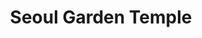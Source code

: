 ---
layout: place
title: "Seoul Garden Temple"
permalink: /texas/temple/seoul-garden-temple.html
stateAbbr: TX
stateName: Texas
cityName: Temple
seo:
  name: "Seoul Garden Temple"
  type: Restaurant
  links: null
description: "Seoul Garden Temple serves delicious sushi in Temple, Texas. Try fresh Japanese dishes for a great dining experience. "
place_id: ChIJazvl-xJrRYYRttSATckx5Pk
photos:
  - name: >-
      places/ChIJazvl-xJrRYYRttSATckx5Pk/photos/AeeoHcIAM8m8QxbIRbfa6I-aPGkhX4x_vDHguoF0B_7y5GINAxBe0_y2MNXLHHvEBOVLyEaHNZv_y6deRzNABQ12td_mVbWB6aTr5lZrzSleCyoyorXxv5nWn-8_BsEZhOyH3KbgWqjsIdooSu7r0WU2QrbIpa9gw62bKj2kzHdffB82nrilaG11mZzkEb_DtRteL0AnryOnBkLTJQ-M3wT0m9ijsvi3Mbq2Pa3ExEUPuf6NLBX2YW-2VTYX0rx0RH38XGS5OVGYEqa7mPSRD0IuI_TUYAUAa8hC3mfoAnoBrMKjsQ
    widthPx: 1200
    heightPx: 1800
    authorAttributions:
      - displayName: Seoul Garden Temple
        uri: https://maps.google.com/maps/contrib/109460082442867425718
        photoUri: >-
          https://lh3.googleusercontent.com/a-/ALV-UjW1p4_AyqIcKS0jMKFmU6bk0uTYYMIOFqCvssueSWpTUxg7Jzc=s100-p-k-no-mo
    flagContentUri: >-
      https://www.google.com/local/imagery/report/?cb_client=maps_api_places.places_api&image_key=!1e10!2sAF1QipM5f-KxVQsRFi7UbQrnX41thlV10QmCnI3Ljexc&hl=en-US
    googleMapsUri: >-
      https://www.google.com/maps/place//data=!3m4!1e2!3m2!1sAF1QipM5f-KxVQsRFi7UbQrnX41thlV10QmCnI3Ljexc!2e10!4m2!3m1!1s0x86456b12fbe53b6b:0xf9e431c94d80d4b6
  - name: >-
      places/ChIJazvl-xJrRYYRttSATckx5Pk/photos/AeeoHcJpbf9v6oQxlzFX3UbHYCN66VN4Oi8F4VC7eq1gLDdPIMmhN4mN1N0JMz5iyGmbdKf4ddUM2veRf-7LyicDe__EOyjOcQ-9t-PDYW0zsPLzX-n5JZG-GiUtTcx1jcCIr_eHsTndg4VXAw-q9Yfg48HjqFk5kecSqghyARgjCy7FWcSclFpYpqB_ONJfuZk0ksoJYG8JNYO8xj7-CmCX0xPU5OL_DfkBXWl8IPsEiV9DL_3jBMGzCzL5YxaVwkwEwu6WYD1o7gJPBEFSRzEdZkxuY3oNTk1gWHWEAi3XaOLBxQ
    widthPx: 1328
    heightPx: 747
    authorAttributions:
      - displayName: Seoul Garden Temple
        uri: https://maps.google.com/maps/contrib/109460082442867425718
        photoUri: >-
          https://lh3.googleusercontent.com/a-/ALV-UjW1p4_AyqIcKS0jMKFmU6bk0uTYYMIOFqCvssueSWpTUxg7Jzc=s100-p-k-no-mo
    flagContentUri: >-
      https://www.google.com/local/imagery/report/?cb_client=maps_api_places.places_api&image_key=!1e10!2sAF1QipMRqfjpqWLLZRLTKwRf0sS0e06GniEeEGWQIqaV&hl=en-US
    googleMapsUri: >-
      https://www.google.com/maps/place//data=!3m4!1e2!3m2!1sAF1QipMRqfjpqWLLZRLTKwRf0sS0e06GniEeEGWQIqaV!2e10!4m2!3m1!1s0x86456b12fbe53b6b:0xf9e431c94d80d4b6
  - name: >-
      places/ChIJazvl-xJrRYYRttSATckx5Pk/photos/AeeoHcKzW_UPC0JLHtqfiT_HKcaDE3ENRSBtqdC6pIJKrKmLhsDH-VXZv6kHCnobAP9Jmoe0HkjDYatP1PQb4mO0osMn5g0RzSk67jLUHTQTPqMyjoMtA6Xv__MeRxB4tx1MYycnoD6Zn0AsR-ZWLOcor73lq1u8F_hAs5fAVcTyjZfzh8_jXQtKPydtYx_jPkIDI4-1bOI3ZSHKgP5TFMfYvo60YDqxtWzA-ve-sOsMGKFykIS-x6pTY5bY6Lskhyt9WHT0u4q3e-w5kjpURGWlotPPoo-smfzk1Q_tumRepYY1Mw
    widthPx: 2119
    heightPx: 1192
    authorAttributions:
      - displayName: Seoul Garden Temple
        uri: https://maps.google.com/maps/contrib/109460082442867425718
        photoUri: >-
          https://lh3.googleusercontent.com/a-/ALV-UjW1p4_AyqIcKS0jMKFmU6bk0uTYYMIOFqCvssueSWpTUxg7Jzc=s100-p-k-no-mo
    flagContentUri: >-
      https://www.google.com/local/imagery/report/?cb_client=maps_api_places.places_api&image_key=!1e10!2sAF1QipNZVeqIdptTUYFOfyH95AyvQ5iJIgtsSfgPqI8F&hl=en-US
    googleMapsUri: >-
      https://www.google.com/maps/place//data=!3m4!1e2!3m2!1sAF1QipNZVeqIdptTUYFOfyH95AyvQ5iJIgtsSfgPqI8F!2e10!4m2!3m1!1s0x86456b12fbe53b6b:0xf9e431c94d80d4b6
  - name: >-
      places/ChIJazvl-xJrRYYRttSATckx5Pk/photos/AeeoHcLM5CxNnH5z1OfAyOgyDuSTm3kYV-rp3aNwO_2-sHeE3vAyT8EGXdy7Dwv9_A9InAqPsn-5fYL3niWT3FnU1o3FAG7vH7vxrSbYiqzzyPrcqAaJuWlMykCeEbq4HoG7p6LO7muJ7FkFNw-MbzZ0vR0T9Tf7ZCQIxX3njdmqoJRZMP9a8StNsK7idjm4l8r65bc6GIbYZlg4rcFBE4r35WuEwAj1XlQpKzTCv-Kf0nyP1ee91CbztChGFIfFROXY2z1P8GU1XO1pDOihrB9CC_puPbNY8fk0--8fJyDMpCz70zg9BUdXF0s6ymfndXK2gmw9Ap1nnjhuJLMUroHCPPZWkUvmp7Wo9zFL3DQqsoGDyascwlwmljypC1mFYMOWhHkmEr5nmzT_jMmHhBTYcmn8-C3uuFq6aN9LG9UrKMqL8wsF
    widthPx: 3599
    heightPx: 4800
    authorAttributions:
      - displayName: eric kimple
        uri: https://maps.google.com/maps/contrib/107283685526962297887
        photoUri: >-
          https://lh3.googleusercontent.com/a-/ALV-UjWbZ6o2khc0Q48fJStwyIzLPZUlJ1noX4rOv4RKVriYeRmUXVQw=s100-p-k-no-mo
    flagContentUri: >-
      https://www.google.com/local/imagery/report/?cb_client=maps_api_places.places_api&image_key=!1e10!2sCIHM0ogKEICAgICTp7uruwE&hl=en-US
    googleMapsUri: >-
      https://www.google.com/maps/place//data=!3m4!1e2!3m2!1sCIHM0ogKEICAgICTp7uruwE!2e10!4m2!3m1!1s0x86456b12fbe53b6b:0xf9e431c94d80d4b6
  - name: >-
      places/ChIJazvl-xJrRYYRttSATckx5Pk/photos/AeeoHcIcpbSXRG9EhnOyjPQwkMdkFjGjwBpnk8V-TB8tDaHNpKxM3HratvizVSwxymUSHTpyiZqn-Hxkrw7jXpgqDH9Z1mxGSkS1HlcdZJYg84fmcXHoAXPAFxVytl20zCnErwqjyuvbYot5UFJnVdxxpPOqDHzJihl03etQ8lK8NhUKBbQpsJhLZ3J-qrCdMWpwkbGxsCIb1m5CKJ4mhKViotRVexaWucJ1iWgd_-b5cz1S9a2GLhG4j9mdH__lvwCMXj5e6eE5WPv1XXeExtR7e8REjieqEQ8JOQhnloLStRjPD1Nek2NtGEJArZyn89YPH_gGgWxDBndUusYQZSNnEqjsgHqWwCfWr27fgyLT8qAyM6ss21tzMqLouktHNNs_GTzx2a-j_IxKuDx_M0l9j3S9jFDItrFXgGAJMs1T3ktr1p0e
    widthPx: 4032
    heightPx: 3024
    authorAttributions:
      - displayName: Adam W
        uri: https://maps.google.com/maps/contrib/115704928331914457117
        photoUri: >-
          https://lh3.googleusercontent.com/a-/ALV-UjVnXn-tn_kbWbOn6BWaw24wGgvMA68GzGLolVYCl8vzY3K6FmTpJQ=s100-p-k-no-mo
    flagContentUri: >-
      https://www.google.com/local/imagery/report/?cb_client=maps_api_places.places_api&image_key=!1e10!2sCIHM0ogKEICAgICyheSQmAE&hl=en-US
    googleMapsUri: >-
      https://www.google.com/maps/place//data=!3m4!1e2!3m2!1sCIHM0ogKEICAgICyheSQmAE!2e10!4m2!3m1!1s0x86456b12fbe53b6b:0xf9e431c94d80d4b6
  - name: >-
      places/ChIJazvl-xJrRYYRttSATckx5Pk/photos/AeeoHcKmg-LjLMNsjNAjwX-mD75SKVqf1z8iYQDqWWs_n8RZ3Ovy0aiIa6WzZG_2IOgtGPsLZey4RaBnqrspOvdIHKcDHN-m9hKjakQ3GdgG8GGecVnVrtkFoEu2WvdpyRSYX27nSUW5LR1ocDCiRtwooPldCDM9u4tnSJkxR10gWny7v30KCRiq89WlVay1_ldbIjPppBtdu0V1-9TvAbzm6esyxeuk0x2v6hBSpthNjEMkHav059fasRPI363wL-zj1vjI85YvT0MgAtYtUgv-AWAMnQGam4Bm-9pH1tzbWZf87Bn0dmeLV1437I7-13JycToVcgf73Mzz7JTKvb0r9gJx_AEszYjC0WJL7ogHASbAz_HzKixWWzRK0YWZRGTNI1Eeq-_baTg13gPrFbMGO7ZjQ_FBw31-hayWPtQ4mvE
    widthPx: 3024
    heightPx: 4032
    authorAttributions:
      - displayName: Neon Dancehall
        uri: https://maps.google.com/maps/contrib/113160658136089877624
        photoUri: >-
          https://lh3.googleusercontent.com/a/ACg8ocI7ZD2pEvG3iCj2GmozrMbWbopMwcw22f3MSfgF8Rmi1mmR-g=s100-p-k-no-mo
    flagContentUri: >-
      https://www.google.com/local/imagery/report/?cb_client=maps_api_places.places_api&image_key=!1e10!2sCIHM0ogKEICAgMDgrq6FTw&hl=en-US
    googleMapsUri: >-
      https://www.google.com/maps/place//data=!3m4!1e2!3m2!1sCIHM0ogKEICAgMDgrq6FTw!2e10!4m2!3m1!1s0x86456b12fbe53b6b:0xf9e431c94d80d4b6
  - name: >-
      places/ChIJazvl-xJrRYYRttSATckx5Pk/photos/AeeoHcLdvewv8W3fzrARQ7FXLvevYRB2jOx6Ot3Zf9ZO-p5ZeSl57dAjULIQJpbJuAK-OPGWR3HZAT8qDFXpyjvcZh2OILgsaDNnuGSHHJ0Pla03oKwjKWR5Et3XJ8m70v_BpOfgmcn0if_HRE5VlAcmFRZVRdG9Wix90B5Yw8ZCLwAE7jIlL5eHR_Y5RacXY8llocsJa7RgngNfGSkvl2EQU3jIhD-pPrcd3q41Rg74y4xJ7EsSdagwcPrJEdJ2w15ScTR5uW0Vy_QoJGVeLZ8S8i4P7MN_OXUsNZ5UoSA8DPqGf09WQhVCpHaBp7suOsau2-v7Rj8_rfS0H1Z2tXTM-mv49bNw23SR7EQRq1BCcSO4lD9wW0qzVyPczj8CxOhb7Ziicr0PLOfyY1F_SQ-UCS_x9IrCHss2YVDn1AJtMrEYMmzx
    widthPx: 3504
    heightPx: 4656
    authorAttributions:
      - displayName: Goddess VeYah
        uri: https://maps.google.com/maps/contrib/105477045489076368737
        photoUri: >-
          https://lh3.googleusercontent.com/a-/ALV-UjUyG0Mgcy57R08T7ezLHf_VDFn7rl84zIdo9yJVvQmk96WnzH8-=s100-p-k-no-mo
    flagContentUri: >-
      https://www.google.com/local/imagery/report/?cb_client=maps_api_places.places_api&image_key=!1e10!2sCIHM0ogKEICAgIC_5cyLkwE&hl=en-US
    googleMapsUri: >-
      https://www.google.com/maps/place//data=!3m4!1e2!3m2!1sCIHM0ogKEICAgIC_5cyLkwE!2e10!4m2!3m1!1s0x86456b12fbe53b6b:0xf9e431c94d80d4b6
  - name: >-
      places/ChIJazvl-xJrRYYRttSATckx5Pk/photos/AeeoHcIAxoCOXDyk1ZNz6nq02ZUMbkM--Tlj-pKbVNyStwO_meYe0tOBnqPFZpNvYnKEcjSjRHPmx8u94OaN_7s54dFxY8w8yZpcdnhi7lnV9AYn8ymIEFcr0uugYeUzOrtfMoYxZ8odftnTFfpn3XTekkq_zXnTOzhXSveffajjcUVaH4ugJA4hudOUO5b9C2Z1le_ShQHBmzyhf5ztXQVIfW2CHoPOYzP57RoLmciLdBucyOgTCgniVRmvQLca-_xksL2kYoItidM4dNXpBQ3qJzPqSCWO4YWTPkr2tPDWMP7laVi_uokPtDjz5QweM9I8NTycIVHMQu51PT7spePm6HPJI3gn71eydy51B3fQ2lW94-AQvwk2KGahaasHiJc-2-v8EbxWI-lEg_rKQlXBNGOfuQ-clJbJcncxMjBHPI_rPg
    widthPx: 4032
    heightPx: 2268
    authorAttributions:
      - displayName: toyotrustPR
        uri: https://maps.google.com/maps/contrib/112005726116842190235
        photoUri: >-
          https://lh3.googleusercontent.com/a/ACg8ocKBs6PHoTcdHaGrI6E3ABKOdym_0mVqYqV98agn58yW10j6Cw=s100-p-k-no-mo
    flagContentUri: >-
      https://www.google.com/local/imagery/report/?cb_client=maps_api_places.places_api&image_key=!1e10!2sCIHM0ogKEICAgICWl5-jHw&hl=en-US
    googleMapsUri: >-
      https://www.google.com/maps/place//data=!3m4!1e2!3m2!1sCIHM0ogKEICAgICWl5-jHw!2e10!4m2!3m1!1s0x86456b12fbe53b6b:0xf9e431c94d80d4b6
  - name: >-
      places/ChIJazvl-xJrRYYRttSATckx5Pk/photos/AeeoHcKsdKOZJ7Jso-cP8hYsexvJcm58dLAoD4GD4RFJ-e-fK8wKk3V_CjND0LFJGb9LT5uazDTH2i1luyvrjwhmVcaeBHs1UrIdWsFFMDr0TkmBB2R2i8OIE_2lQ-rXnhHKzqRyocumHAui4zNtTVAgTPmO-38wjJoTCQvCfKZcno_FkVDRmLqVazragorvr807Cwh6OEx2V8QrwflUPmpN6picsOEciaTDNZOhmA1kizhmbm0x0GcpUHoYz_b7yCIGSjaK90AOVENEmSTpdFh0PRMWcLEo6WyvrZ0wOavGOFAf-w
    widthPx: 2560
    heightPx: 1707
    authorAttributions:
      - displayName: Seoul Garden Temple
        uri: https://maps.google.com/maps/contrib/109460082442867425718
        photoUri: >-
          https://lh3.googleusercontent.com/a-/ALV-UjW1p4_AyqIcKS0jMKFmU6bk0uTYYMIOFqCvssueSWpTUxg7Jzc=s100-p-k-no-mo
    flagContentUri: >-
      https://www.google.com/local/imagery/report/?cb_client=maps_api_places.places_api&image_key=!1e10!2sAF1QipM7tkcTsXtd_Q533deXLMReAoebi6Jm50A-Kdst&hl=en-US
    googleMapsUri: >-
      https://www.google.com/maps/place//data=!3m4!1e2!3m2!1sAF1QipM7tkcTsXtd_Q533deXLMReAoebi6Jm50A-Kdst!2e10!4m2!3m1!1s0x86456b12fbe53b6b:0xf9e431c94d80d4b6
  - name: >-
      places/ChIJazvl-xJrRYYRttSATckx5Pk/photos/AeeoHcJATiF3PE6IQkAX6TIkKzBFcALAKuAeYPRC4yT0y547W2u7I-lLiyfD4uHRDFohN4W0ZW_ZizvY_HUKgyhXq4ENnV2UoaMkaJ6sKKHfzxfMYr4gPAppf3XOA7ymTuD2dp5CfK4pWVRMKJIPCo8-pDhMGWEb_X5OjcZxLwn1pGOBVtgbLGEtmqDjmcmmFCyyJTRluGk_Ml9mK5Ja616xJyWoFazGIy279dp6amDuyAYEELDU8uoRvZThXh0wZtWH_0D6GN3inMfAb9cPLQX_EbyZO0AgNKcQgXCHl3MQdoNg9MbNQ3DC1XZAmuluPlOnWcL-mBZaD_sTO1c0J7I8YtI6DEc5U8RGSz8Pv7pBZ5F1M2kStF47akof-6BIyLsn1HrtG1-Q732yXi0_V-NGQ4jDvSWHLntOWNCLsnehDxYLXcRj
    widthPx: 3024
    heightPx: 4032
    authorAttributions:
      - displayName: Jackie Cruz
        uri: https://maps.google.com/maps/contrib/102397356118168406185
        photoUri: >-
          https://lh3.googleusercontent.com/a-/ALV-UjVxCM6q-f6ydS9zD4TsiwHsgeikKWjjB4ZbcZp5LtvSCmQ7sEZ6=s100-p-k-no-mo
    flagContentUri: >-
      https://www.google.com/local/imagery/report/?cb_client=maps_api_places.places_api&image_key=!1e10!2sCIHM0ogKEICAgICBpuiEiAE&hl=en-US
    googleMapsUri: >-
      https://www.google.com/maps/place//data=!3m4!1e2!3m2!1sCIHM0ogKEICAgICBpuiEiAE!2e10!4m2!3m1!1s0x86456b12fbe53b6b:0xf9e431c94d80d4b6
address: '7349 Honeysuckle #150, Temple, TX 76502, USA'
street: '7349 Honeysuckle #150'
city: Temple
state: TX
zip: '76502'
country: USA
neighborhood: null
latitude: '31.119457'
longitude: '-97.419952'
accessibility_options:
  wheelchairAccessibleParking: true
  wheelchairAccessibleEntrance: true
  wheelchairAccessibleRestroom: true
  wheelchairAccessibleSeating: true
business_status: OPERATIONAL
name: Seoul Garden Temple
google_maps_links:
  directionsUri: >-
    https://www.google.com/maps/dir//''/data=!4m7!4m6!1m1!4e2!1m2!1m1!1s0x86456b12fbe53b6b:0xf9e431c94d80d4b6!3e0
  placeUri: https://maps.google.com/?cid=18006571950792561846
  writeAReviewUri: >-
    https://www.google.com/maps/place//data=!4m3!3m2!1s0x86456b12fbe53b6b:0xf9e431c94d80d4b6!12e1
  reviewsUri: >-
    https://www.google.com/maps/place//data=!4m4!3m3!1s0x86456b12fbe53b6b:0xf9e431c94d80d4b6!9m1!1b1
  photosUri: >-
    https://www.google.com/maps/place//data=!4m3!3m2!1s0x86456b12fbe53b6b:0xf9e431c94d80d4b6!10e5
primary_type: Korean Restaurant
opening_hours:
  regular: null
  current: null
secondary_opening_hours:
  regular:
    weekdayDescriptions: null
    type: null
  current:
    weekdayDescriptions: null
    type: null
phone: null
price_level: null
price_range: null
rating: null
rating_count: 0
website: null
reviews: null
parking_options: null
payment_options: null
allow_dogs: null
curbside_pickup: null
delivery: null
dine_in: null
good_for_children: null
good_for_groups: null
good_for_sports: null
live_music: null
menu_for_children: null
outdoor_seating: null
reservable: null
restroom: null
serves_beer: null
serves_breakfast: null
serves_brunch: null
serves_cocktails: null
serves_coffee: null
serves_dinner: null
serves_dessert: null
serves_lunch: null
serves_vegetarian_food: null
serves_wine: null
takeout: null
update_category: essentials
summary: null

---